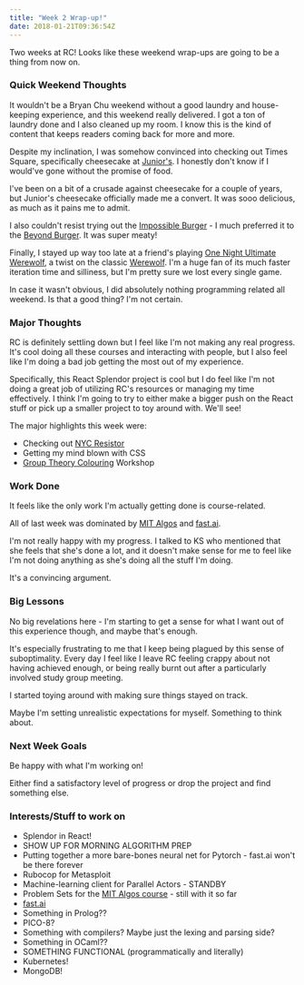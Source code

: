 ```yaml
---
title: "Week 2 Wrap-up!"
date: 2018-01-21T09:36:54Z
---
```

Two weeks at RC! Looks like these weekend wrap-ups are going to be a thing from now on.

### Quick Weekend Thoughts
It wouldn't be a Bryan Chu weekend without a good laundry and house-keeping experience, and this weekend really delivered. I got a ton of laundry done and I also cleaned up my room. I know this is the kind of content that keeps readers coming back for more and more.

Despite my inclination, I was somehow convinced into checking out Times Square, specifically cheesecake at [Junior's](https://www.juniorscheesecake.com/). I honestly don't know if I would've gone without the promise of food.

I've been on a bit of a crusade against cheesecake for a couple of years, but Junior's cheesecake officially made me a convert. It was sooo delicious, as much as it pains me to admit.

I also couldn't resist trying out the [Impossible Burger](https://www.impossiblefoods.com/burger/) - I much preferred it to the [Beyond Burger](http://beyondmeat.com/products/view/beyond-burger). It was super meaty!

Finally, I stayed up way too late at a friend's playing [One Night Ultimate Werewolf](https://boardgamegeek.com/boardgame/147949/one-night-ultimate-werewolf), a twist on the classic [Werewolf](https://www.playwerewolf.co/rules/). I'm a huge fan of its much faster iteration time and silliness, but I'm pretty sure we lost every single game.

In case it wasn't obvious, I did absolutely nothing programming related all weekend. Is that a good thing? I'm not certain.

### Major Thoughts
RC is definitely settling down but I feel like I'm not making any real progress. It's cool doing all these courses and interacting with people, but I also feel like I'm doing a bad job getting the most out of my experience. 

Specifically, this React Splendor project is cool but I do feel like I'm not doing a great job of utilizing RC's resources or managing my time effectively. I think I'm going to try to either make a bigger push on the React stuff or pick up a smaller project to toy around with. We'll see!

The major highlights this week were:
* Checking out [NYC Resistor](https://www.nycresistor.com/)
* Getting my mind blown with CSS
* [Group Theory Colouring](http://www.coloring-book.co/) Workshop

### Work Done
It feels like the only work I'm actually getting done is course-related.

All of last week was dominated by [MIT Algos](https://ocw.mit.edu/courses/electrical-engineering-and-computer-science/6-006-introduction-to-algorithms-fall-2011/assignments/) and [fast.ai](http://www.fast.ai/).

I'm not really happy with my progress. I talked to KS who mentioned that she feels that she's done a lot, and it doesn't make sense for me to feel like I'm not doing anything as she's doing all the stuff I'm doing. 

It's a convincing argument. 

### Big Lessons
No big revelations here - I'm starting to get a sense for what I want out of this experience though, and maybe that's enough.

It's especially frustrating to me that I keep being plagued by this sense of suboptimality. Every day I feel like I leave RC feeling crappy about not having achieved enough, or being really burnt out after a particularly involved study group meeting.

I started toying around with making sure things stayed on track.

Maybe I'm setting unrealistic expectations for myself. Something to think about.

### Next Week Goals
Be happy with what I'm working on!

Either find a satisfactory level of progress or drop the project and find something else.

### Interests/Stuff to work on
* Splendor in React!
* SHOW UP FOR MORNING ALGORITHM PREP
* Putting together a more bare-bones neural net for Pytorch - fast.ai won't be there forever
* Rubocop for Metasploit
* Machine-learning client for Parallel Actors - STANDBY
* Problem Sets for the [MIT Algos course](https://ocw.mit.edu/courses/electrical-engineering-and-computer-science/6-006-introduction-to-algorithms-fall-2011/assignments/) - still with it so far
* [fast.ai](http://www.fast.ai/)
* Something in Prolog??
* PICO-8?
* Something with compilers? Maybe just the lexing and parsing side?
* Something in OCaml??
* SOMETHING FUNCTIONAL (programmatically and literally)
* Kubernetes!
* MongoDB!
